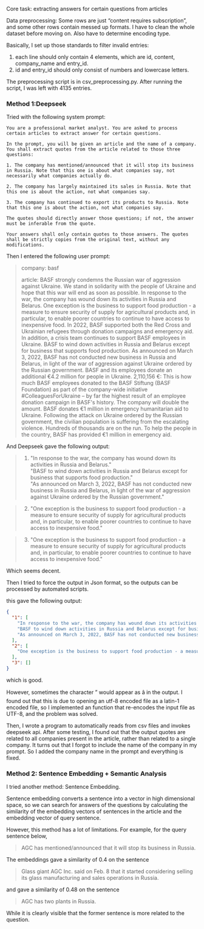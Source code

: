Core task: extracting answers for certain questions from articles

Data preprocessing: Some rows are just “content requires subscription”, and some other rows contain messed up formats. I have to clean the whole dataset before moving on. Also have to determine encoding type.

Basically, I set up those standards to filter invalid entries:
1. each line should only contain 4 elements, which are id, content, company_name and entry_id.
2. id and entry_id should only consist of numbers and lowercase letters.

The preprocessing script is in csv_preprocessing.py. After running the script, I was left with 4135 entries.

### **Method 1:Deepseek**

Tried with the following system prompt:

    You are a professional market analyst. You are asked to process certain articles to extract answer for certain questions.
    
    In the prompt, you will be given an article and the name of a company. You shall extract quotes from the article related to those three questions:

    1. The company has mentioned/announced that it will stop its business in Russia. Note that this one is about what companies say, not necessarily what companies actually do.

    2. The company has largely maintained its sales in Russia. Note that this one is about the action, not what companies say.

    3. The company has continued to export its products to Russia. Note that this one is about the action, not what companies say.

    The quotes should directly answer those questions; if not, the answer must be inferable from the quote.

    Your answers shall only contain quotes to those answers. The quotes shall be strictly copies from the original text, without any modifications.

Then I entered the following user prompt:

>company:
>basf
>
>article:
>BASF strongly condemns the Russian war of aggression against Ukraine. We stand in solidarity with the people of Ukraine and hope that this war will end as soon as possible. In response to the war, the company has wound down its activities in Russia and Belarus. One exception is the business to support food production - a measure to ensure security of supply for agricultural products and, in particular, to enable poorer countries to continue to have access to inexpensive food. In 2022, BASF supported both the Red Cross and Ukrainian refugees through donation campaigns and emergency aid. In addition, a crisis team continues to support BASF employees in Ukraine. BASF to wind down activities in Russia and Belarus except for business that supports food production. As announced on March 3, 2022, BASF has not conducted new business in Russia and Belarus, in light of the war of aggression against Ukraine ordered by the Russian government. BASF and its employees donate an additional €4.2 million for people in Ukraine. 2,110,156 €: This is how much BASF employees donated to the BASF Stiftung (BASF Foundation) as part of the company-wide initiative #ColleaguesForUkraine – by far the highest result of an employee donation campaign in BASF's history. The company will double the amount. BASF donates €1 million in emergency humanitarian aid to Ukraine. Following the attack on Ukraine ordered by the Russian government, the civilian population is suffering from the escalating violence. Hundreds of thousands are on the run. To help the people in the country, BASF has provided €1 million in emergency aid.

And Deepseek gave the following output:


>1. "In response to the war, the company has wound down its activities in Russia and Belarus."  
   "BASF to wind down activities in Russia and Belarus except for business that supports food production."  
   "As announced on March 3, 2022, BASF has not conducted new business in Russia and Belarus, in light of the war of aggression against Ukraine ordered by the Russian government."  

>2. "One exception is the business to support food production - a measure to ensure security of supply for agricultural products and, in particular, to enable poorer countries to continue to have access to inexpensive food."  

>3. "One exception is the business to support food production - a measure to ensure security of supply for agricultural products and, in particular, to enable poorer countries to continue to have access to inexpensive food."

Which seems decent.

Then I tried to force the output in Json format, so the outputs can be processed by automated scripts.

this gave the following output: 

```json
{
  "1": [
    "In response to the war, the company has wound down its activities in Russia and Belarus.",
    "BASF to wind down activities in Russia and Belarus except for business that supports food production.",
    "As announced on March 3, 2022, BASF has not conducted new business in Russia and Belarus, in light of the war of aggression against Ukraine ordered by the Russian government."
  ],
  "2": [
    "One exception is the business to support food production - a measure to ensure security of supply for agricultural products and, in particular, to enable poorer countries to continue to have access to inexpensive food."
  ],
  "3": []
}
```
which is good.

However, sometimes the character ” would appear as â in the output. I found out that
this is due to opening an utf-8 encoded file as a latin-1 encoded file, so I implemented an
function that re-encodes the input file as UTF-8, and the problem was solved.

Then, I wrote a program to automatically reads from csv files and invokes deepseek
api. After some testing, I found out that the output quotes are related to all companies
present in the article, rather than related to a single company. It turns out that I forgot to
include the name of the company in my prompt. So I added the company name in the prompt
and everything is fixed.


### **Method 2: Sentence Embedding + Semantic Analysis**

I tried another method: Sentence Embedding.

Sentence embedding converts a sentence into a vector in high dimensional space,
so we can search for answers of the questions by calculating the similarity of the 
embedding vectors of sentences in the article and the embedding vector of query sentence.

However, this method has a lot of limitations. For example, for the query sentence below,

>AGC has mentioned/announced that it will stop its business in Russia.

The embeddings gave a similarity of 0.4 on the sentence

>Glass giant AGC Inc. said on Feb. 8 that it started considering selling its glass manufacturing and sales operations in Russia.

and gave a similarity of 0.48 on the sentence

> AGC has two plants in Russia.

While it is clearly visible that the former sentence is more related to the question.


